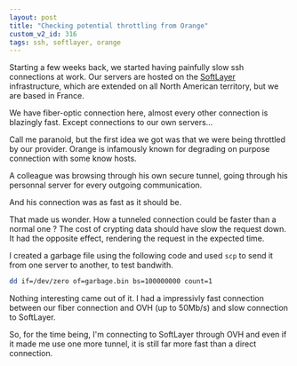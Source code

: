 ```yaml
---
layout: post
title: "Checking potential throttling from Orange"
custom_v2_id: 316
tags: ssh, softlayer, orange
---
```


Starting a few weeks back, we started having painfully slow ssh connections at
work. Our servers are hosted on the [SoftLayer
](http://www.softlayer.com/)infrastructure, which are extended on all North
American territory, but we are based in France.

We have fiber-optic connection here, almost every other connection is
blazingly fast. Except connections to our own servers...

Call me paranoid, but the first idea we got was that we were being throttled
by our provider. Orange is infamously known for degrading on purpose
connection with some know hosts.

A colleague was browsing through his own secure tunnel, going through his
personnal server for every outgoing communication.

And his connection was as fast as it should be.

That made us wonder. How a tunneled connection could be faster than a normal
one ? The cost of crypting data should have slow the request down. It had the
opposite effect, rendering the request in the expected time.

I created a garbage file using the following code and used `scp` to send it
from one server to another, to test bandwith.


```sh
dd if=/dev/zero of=garbage.bin bs=100000000 count=1
```

Nothing interesting came out of it. I had a impressivly fast connection
between our fiber connection and OVH (up to 50Mb/s) and slow connection to
SoftLayer.

So, for the time being, I'm connecting to SoftLayer through OVH and even if it
made me use one more tunnel, it is still far more fast than a direct
connection.
